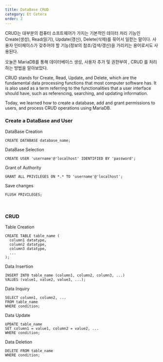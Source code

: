 ```yaml
---
title: DataBase CRUD
category: Et Cetera
order: 2
---
```


CRUD는 대부분의 컴퓨터 소프트웨어가 가지는 기본적인 데이터 처리 기능인 Create(생성), Read(읽기), Update(갱신), Delete(삭제)를 묶어서 일컫는 말이다. 사용자 인터페이스가 갖추어야 할 기능(정보의 참조/검색/갱신)을 가리키는 용어로서도 사용된다.

오늘은 MariaDB를 통해 데이터베이스 생성, 사용자 추가 및 권한부여 , CRUD 를 처리하는 방법을 알아보았다. 

CRUD stands for Create, Read, Update, and Delete, which are the fundamental data processing functions that most computer software has. It is also used as a term referring to the functionalities that a user interface should have, such as referencing, searching, and updating information.

Today, we learned how to create a database, add and grant permissions to users, and process CRUD operations using MariaDB.

### Create a DataBase and User

DataBase Creation
~~~
CREATE DATABASE database_name;
~~~
DataBase Selection
~~~
CREATE USER 'username'@'localhost' IDENTIFIED BY 'password';
~~~
Grant of Authority
~~~
GRANT ALL PRIVILEGES ON *.* TO 'username'@'localhost';
~~~
Save changes
~~~
FLUSH PRIVILEGES;
~~~
<br>

### CRUD

Table Creation
~~~
CREATE TABLE table_name (
  column1 datatype,
  column2 datatype,
  column3 datatype,
  ...
);
~~~

Data Insertion
~~~
INSERT INTO table_name (column1, column2, column3, ...)
VALUES (value1, value2, value3, ...);
~~~

Data Inquiry
~~~
SELECT column1, column2, ...
FROM table_name
WHERE condition;
~~~

Data Update
~~~
UPDATE table_name
SET column1 = value1, column2 = value2, ...
WHERE condition;
~~~

Data Deletion
~~~
DELETE FROM table_name
WHERE condition;
~~~